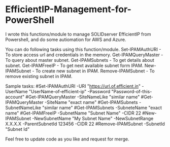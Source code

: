 # EfficientIP-Management-for-PowerShell
I wrote this functions/module to manage SOLIDserver EfficientIP from Powershell, and do some autiomation for AWS and Azure. 

You can do following tasks using this function/module.
Set-IPAMAuthURI - To store access url and credentials in the memory.
Get-IPAMQueryMaster - To query about master subnet.
Get-IPAMSubnets - To get details about subnet.
Get-IPAMFreeIP - To get next available subnet form IPAM.
New-IPAMSubnet - To create new subnet in IPAM.
Remove-IPAMSubnet - To remove existing subnet in IPAM.


Sample tasks:
#Set-IPAMAuthURI -URI "https://url.of.efficient.in" -UserName "UserName-of-efficient-ip" -Password "Password-of-this-account"
#Get-IPAMQueryMaster -SiteNameLike "similar name"
#Get-IPAMQueryMaster -SiteName "exact name"
#Get-IPAMSubnets -SubnetNameLike "similar name"
#Get-IPAMSubnets -SubneteName "exact name"
#Get-IPAMFreeIP -SubnetName "Subnet Name" -CIDR 22
#New-IPAMSubnet -NewSubnetName "My Subnet Name" -NewSubnetRange X.X.X.X -ParentSubnetId 123456 -CIDR 22
#Remove-IPAMSubnet -SubnetId "Subnet Id"

Feel free to update code as you like and request for merge.
